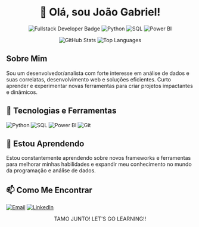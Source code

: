 <h1 align="center">👋 Olá, sou João Gabriel!</h1>

<p align="center">
  <img src="https://img.shields.io/badge/Desenvolvedor%20Fullstack-blue?style=for-the-badge" alt="Fullstack Developer Badge"/>
  <img src="https://img.shields.io/badge/Python-3776AB?style=for-the-badge&logo=python&logoColor=white" alt="Python"/>
  <img src="https://img.shields.io/badge/SQL-4479A1?style=for-the-badge&logo=postgresql&logoColor=white" alt="SQL"/>
  <img src="https://img.shields.io/badge/Power%20BI-F2C811?style=for-the-badge&logo=powerbi&logoColor=black" alt="Power BI"/>
</p>

<p align="center">
  <img src="https://github-readme-stats.vercel.app/api?username=seu-usuario&show_icons=true&theme=radical" alt="GitHub Stats"/>
  <img src="https://github-readme-stats.vercel.app/api/top-langs/?username=seu-usuario&layout=compact&theme=radical" alt="Top Languages"/>
</p>

<h2>Sobre Mim</h2>
<p>
  Sou um desenvolvedor/analista com forte interesse em análise de dados e suas correlatas, desenvolvimento web e soluções eficientes. Curto aprender e experimentar novas ferramentas para criar projetos impactantes e dinâmicos.
</p>

<h2>🔧 Tecnologias e Ferramentas</h2>
<p>
  <img src="https://img.shields.io/badge/Python-3776AB?style=for-the-badge&logo=python&logoColor=white" alt="Python"/>
  <img src="https://img.shields.io/badge/SQL-4479A1?style=for-the-badge&logo=postgresql&logoColor=white" alt="SQL"/>
  <img src="https://img.shields.io/badge/Power%20BI-F2C811?style=for-the-badge&logo=powerbi&logoColor=black" alt="Power BI"/>
  <img src="https://img.shields.io/badge/Git-F05032?style=for-the-badge&logo=git&logoColor=white" alt="Git"/>
</p>

<h2>🌱 Estou Aprendendo</h2>
<p>
  Estou constantemente aprendendo sobre novos frameworks e ferramentas para melhorar minhas habilidades e expandir meu conhecimento no mundo da programação e análise de dados.
</p>

<h2>📫 Como Me Encontrar</h2>
<p>
  <a href="mailto:seu-email@example.com"><img src="https://img.shields.io/badge/Email-D14836?style=for-the-badge&logo=gmail&logoColor=white" alt="Email"/></a>
  <a href="https://www.linkedin.com/in/seu-perfil"><img src="https://img.shields.io/badge/LinkedIn-0077B5?style=for-the-badge&logo=linkedin&logoColor=white" alt="LinkedIn"/></a>
</p>

<div align="center">
  TAMO JUNTO! LET'S GO LEARNING!!
</div>
